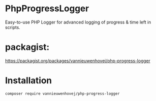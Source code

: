 # PhpProgressLogger
Easy-to-use PHP Logger for advanced logging of progress &amp; time left in scripts.

# packagist:
https://packagist.org/packages/vannieuwenhovej/php-progress-logger

# Installation
`composer require vannieuwenhovej/php-progress-logger`
